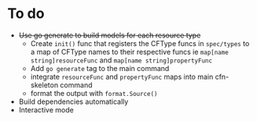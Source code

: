 # To do

* ~~Use go generate to build models for each resource type~~
    * Create `init()` func that registers the CFType funcs in `spec/types` to a map of CFType names to their respective funcs ie `map[name string]resourceFunc` and `map[name string]propertyFunc`
    * Add `go generate` tag to the main command
    * integrate `resourceFunc` and `propertyFunc` maps into main cfn-skeleton command
    * format the output with `format.Source()`
* Build dependencies automatically
* Interactive mode
